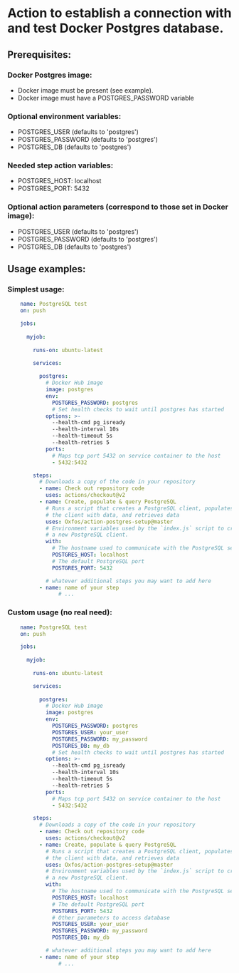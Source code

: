 # Action to establish a connection with and test Docker Postgres database.

## Prerequisites:

### Docker Postgres image:
- Docker image must be present (see example).
- Docker image must have a POSTGRES_PASSWORD variable
### Optional environment variables:
- POSTGRES_USER (defaults to 'postgres')
- POSTGRES_PASSWORD (defaults to 'postgres')
- POSTGRES_DB (defaults to 'postgres')

### Needed step action variables:
- POSTGRES_HOST: localhost
- POSTGRES_PORT: 5432
### Optional action parameters (correspond to those set in Docker image):
- POSTGRES_USER (defaults to 'postgres')
- POSTGRES_PASSWORD (defaults to 'postgres')
- POSTGRES_DB (defaults to 'postgres')

## Usage examples:

### Simplest usage:

```yml
    name: PostgreSQL test
    on: push

    jobs:
    
      myjob:
        
        runs-on: ubuntu-latest

        services:
        
          postgres:
            # Docker Hub image
            image: postgres
            env:
              POSTGRES_PASSWORD: postgres
              # Set health checks to wait until postgres has started
            options: >-
              --health-cmd pg_isready
              --health-interval 10s
              --health-timeout 5s
              --health-retries 5
            ports:
              # Maps tcp port 5432 on service container to the host
              - 5432:5432

        steps:
          # Downloads a copy of the code in your repository
          - name: Check out repository code
            uses: actions/checkout@v2
          - name: Create, populate & query PostgreSQL
            # Runs a script that creates a PostgreSQL client, populates
            # the client with data, and retrieves data
            uses: Oxfos/action-postgres-setup@master
            # Environment variables used by the `index.js` script to create
            # a new PostgreSQL client.
            with:
              # The hostname used to communicate with the PostgreSQL service container
              POSTGRES_HOST: localhost
              # The default PostgreSQL port
              POSTGRES_PORT: 5432

            # whatever additional steps you may want to add here
          - name: name of your step
                # ...

```

### Custom usage (no real need):

```yml
    name: PostgreSQL test
    on: push

    jobs:
    
      myjob:
        
        runs-on: ubuntu-latest

        services:
        
          postgres:
            # Docker Hub image
            image: postgres
            env:
              POSTGRES_PASSWORD: postgres
              POSTGRES_USER: your_user
              POSTGRES_PASSWORD: my_password
              POSTGRES_DB: my_db
              # Set health checks to wait until postgres has started
            options: >-
              --health-cmd pg_isready
              --health-interval 10s
              --health-timeout 5s
              --health-retries 5
            ports:
              # Maps tcp port 5432 on service container to the host
              - 5432:5432

        steps:
          # Downloads a copy of the code in your repository
          - name: Check out repository code
            uses: actions/checkout@v2
          - name: Create, populate & query PostgreSQL
            # Runs a script that creates a PostgreSQL client, populates
            # the client with data, and retrieves data
            uses: Oxfos/action-postgres-setup@master
            # Environment variables used by the `index.js` script to create
            # a new PostgreSQL client.
            with:
              # The hostname used to communicate with the PostgreSQL service container
              POSTGRES_HOST: localhost
              # The default PostgreSQL port
              POSTGRES_PORT: 5432
              # Other parameters to access database
              POSTGRES_USER: your_user
              POSTGRES_PASSWORD: my_password
              POSTGRES_DB: my_db

            # whatever additional steps you may want to add here
          - name: name of your step
                # ...

```